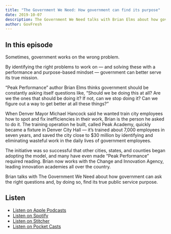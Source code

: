 ```yaml
---
title: "The Government We Need: How government can find its purpose"
date: 2019-10-07
description: The Government We Need talks with Brian Elms about how government can ask the right questions and find its true public service purpose.
author: GovFresh
---
```


<!-- heading -->
<h2>In this episode</h2>
<!-- /heading -->

<!-- paragraph -->
<p>Sometimes, government works on the wrong problem.</p>
<!-- /paragraph -->

<!-- paragraph -->
<p>By identifying the right problems to work on — and solving these with a performance and purpose-based mindset — government can better serve its true mission.</p>
<!-- /paragraph -->

<!-- paragraph -->
<p>“Peak Performance” author Brian Elms thinks government should be constantly asking itself questions like, “Should we be doing this at all? Are we the ones that should be doing it? If not, can we stop doing it? Can we figure out a way to get better at all these things?”</p>
<!-- /paragraph -->

<!-- paragraph -->
<p>When Denver Mayor Michael Hancock said he wanted train city employees how to spot and fix inefficiencies in their work, Brian is the person he asked to do it. The training operation he built, called Peak Academy, quickly became a fixture in Denver City Hall — it’s trained about 7,000 employees in seven years, and saved the city close to $30 million by identifying and eliminating wasteful work in the daily lives of government employees.</p>
<!-- /paragraph -->

<!-- paragraph -->
<p>The initiative was so successful that other cities, states, and counties began adopting the model, and many have even made “Peak Performance” required reading. Brian now works with the Change and Innovation Agency, leading innovation academies all over the country.</p>
<!-- /paragraph -->

<!-- paragraph -->
<p>Brian talks with The Government We Need about how government can ask the right questions and, by doing so, find its true public service purpose.</p>
<!-- /paragraph -->

<!-- heading -->
<h2>Listen</h2>
<!-- /heading -->

<!-- list -->
<ul><li><a href="https://podcasts.apple.com/us/podcast/the-government-we-need/id1468169431">Listen on Apple Podcasts</a></li><li><a href="https://open.spotify.com/show/7jZIZh0oxJeq9jPheo9eJq">Listen on Spotify</a></li><li><a href="https://www.stitcher.com/s?fid=427823&amp;refid=stpr">Listen on Stitcher</a></li><li><a href="https://pca.st/WQa8">Listen on Pocket Casts</a></li></ul>
<!-- /list -->
